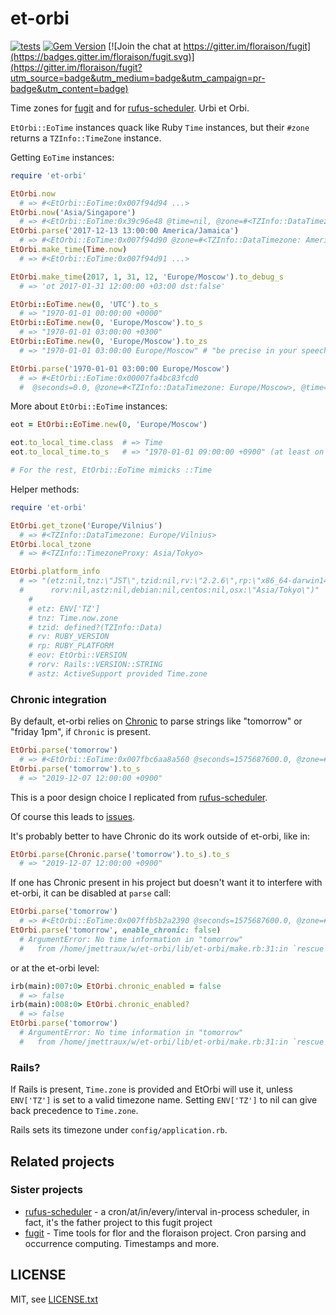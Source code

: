 
# et-orbi

[![tests](https://github.com/jmettraux/scorn/workflows/test/badge.svg)](https://github.com/floraison/et-orbi/actions)
[![Gem Version](https://badge.fury.io/rb/et-orbi.svg)](http://badge.fury.io/rb/et-orbi)
[![Join the chat at https://gitter.im/floraison/fugit](https://badges.gitter.im/floraison/fugit.svg)](https://gitter.im/floraison/fugit?utm_source=badge&utm_medium=badge&utm_campaign=pr-badge&utm_content=badge)

Time zones for [fugit](https://github.com/floraison/fugit) and for [rufus-scheduler](https://github.com/jmettraux/rufus-scheduler). Urbi et Orbi.

`EtOrbi::EoTime` instances quack like Ruby `Time` instances, but their `#zone` returns a `TZInfo::TimeZone` instance.

Getting `EoTime` instances:
```ruby
require 'et-orbi'

EtOrbi.now
  # => #<EtOrbi::EoTime:0x007f94d94 ...>
EtOrbi.now('Asia/Singapore')
  # => #<EtOrbi::EoTime:0x39c96e48 @time=nil, @zone=#<TZInfo::DataTimezone: Asia/Singapore>...>
EtOrbi.parse('2017-12-13 13:00:00 America/Jamaica')
  # => #<EtOrbi::EoTime:0x007f94d90 @zone=#<TZInfo::DataTimezone: America/Jamaica>...>
EtOrbi.make_time(Time.now)
  # => #<EtOrbi::EoTime:0x007f94d91 ...>

EtOrbi.make_time(2017, 1, 31, 12, 'Europe/Moscow').to_debug_s
  # => 'ot 2017-01-31 12:00:00 +03:00 dst:false'

EtOrbi::EoTime.new(0, 'UTC').to_s
  # => "1970-01-01 00:00:00 +0000"
EtOrbi::EoTime.new(0, 'Europe/Moscow').to_s
  # => "1970-01-01 03:00:00 +0300"
EtOrbi::EoTime.new(0, 'Europe/Moscow').to_zs
  # => "1970-01-01 03:00:00 Europe/Moscow" # "be precise in your speech"

EtOrbi.parse('1970-01-01 03:00:00 Europe/Moscow')
  # => #<EtOrbi::EoTime:0x00007fa4bc83fcd0
  #  @seconds=0.0, @zone=#<TZInfo::DataTimezone: Europe/Moscow>, @time=nil>
```

More about `EtOrbi::EoTime` instances:
```ruby
eot = EtOrbi::EoTime.new(0, 'Europe/Moscow')

eot.to_local_time.class  # => Time
eot.to_local_time.to_s   # => "1970-01-01 09:00:00 +0900" (at least on my system)

# For the rest, EtOrbi::EoTime mimicks ::Time
```

Helper methods:
```ruby
require 'et-orbi'

EtOrbi.get_tzone('Europe/Vilnius')
  # => #<TZInfo::DataTimezone: Europe/Vilnius>
EtOrbi.local_tzone
  # => #<TZInfo::TimezoneProxy: Asia/Tokyo>

EtOrbi.platform_info
  # => "(etz:nil,tnz:\"JST\",tzid:nil,rv:\"2.2.6\",rp:\"x86_64-darwin14\",eov:\"1.0.1\",
  #      rorv:nil,astz:nil,debian:nil,centos:nil,osx:\"Asia/Tokyo\")"
    #
    # etz: ENV['TZ']
    # tnz: Time.now.zone
    # tzid: defined?(TZInfo::Data)
    # rv: RUBY_VERSION
    # rp: RUBY_PLATFORM
    # eov: EtOrbi::VERSION
    # rorv: Rails::VERSION::STRING
    # astz: ActiveSupport provided Time.zone
```

### Chronic integration

By default, et-orbi relies on [Chronic](https://github.com/mojombo/chronic) to parse strings like "tomorrow" or "friday 1pm", if `Chronic` is present.

```ruby
EtOrbi.parse('tomorrow')
  # => #<EtOrbi::EoTime:0x007fbc6aa8a560 @seconds=1575687600.0, @zone=#<TZInfo::TimezoneProxy: Asia/Tokyo>, @time=nil>
EtOrbi.parse('tomorrow').to_s
  # => "2019-12-07 12:00:00 +0900"
```

This is a poor design choice I replicated from [rufus-scheduler](https://github.com/jmettraux/rufus-scheduler).

Of course this leads to [issues](https://gitlab.com/gitlab-org/gitlab/issues/37014).

It's probably better to have Chronic do its work outside of et-orbi, like in:
```ruby
EtOrbi.parse(Chronic.parse('tomorrow').to_s).to_s
  # => "2019-12-07 12:00:00 +0900"
```

If one has Chronic present in his project but doesn't want it to interfere with et-orbi, it can be disabled at `parse` call:
```ruby
EtOrbi.parse('tomorrow')
  # => #<EtOrbi::EoTime:0x007ffb5b2a2390 @seconds=1575687600.0, @zone=#<TZInfo::TimezoneProxy: Asia/Tokyo>, @time=nil>
EtOrbi.parse('tomorrow', enable_chronic: false)
  # ArgumentError: No time information in "tomorrow"
  #   from /home/jmettraux/w/et-orbi/lib/et-orbi/make.rb:31:in `rescue in parse'
```
or at the et-orbi level:
```ruby
irb(main):007:0> EtOrbi.chronic_enabled = false
  # => false
irb(main):008:0> EtOrbi.chronic_enabled?
  # => false
EtOrbi.parse('tomorrow')
  # ArgumentError: No time information in "tomorrow"
  #   from /home/jmettraux/w/et-orbi/lib/et-orbi/make.rb:31:in `rescue in parse'
```

### Rails?

If Rails is present, `Time.zone` is provided and EtOrbi will use it, unless `ENV['TZ']` is set to a valid timezone name. Setting `ENV['TZ']` to nil can give back precedence to `Time.zone`.

Rails sets its timezone under `config/application.rb`.


## Related projects

### Sister projects

* [rufus-scheduler](https://github.com/jmettraux/rufus-scheduler) - a cron/at/in/every/interval in-process scheduler, in fact, it's the father project to this fugit project
* [fugit](https://github.com/floraison/fugit) - Time tools for flor and the floraison project. Cron parsing and occurrence computing. Timestamps and more.


## LICENSE

MIT, see [LICENSE.txt](LICENSE.txt)

